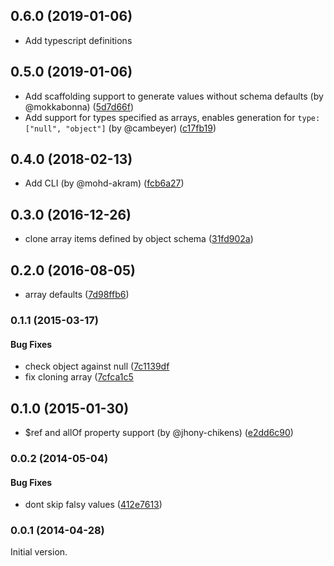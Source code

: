 <a name="0.6.0"></a>
## 0.6.0 (2019-01-06)

* Add typescript definitions

<a name="0.5.0"></a>
## 0.5.0 (2019-01-06)

* Add scaffolding support to generate values without schema defaults (by @mokkabonna) ([5d7d66f](https://github.com/mokkabonna/json-schema-defaults/commit/5d7d66f61e1fc24e630597938cfca0330cf5942d))
* Add support for types specified as arrays, enables generation for `type: ["null", "object"]` (by @cambeyer) ([c17fb19](https://github.com/cambeyer/ignite-chute-opensource-json-schema-defaults/commit/c17fb19b23e66b750fb0d1ad7ec08d309604dfad))

<a name="0.4.0"></a>
## 0.4.0 (2018-02-13)

* Add CLI (by @mohd-akram) ([fcb6a27](https://github.com/chute/json-schema-defaults/commit/fcb6a27))


<a name="0.3.0"></a>
## 0.3.0 (2016-12-26)

* clone array items defined by object schema ([31fd902a](https://github.com/chute/json-schema-defaults/commit/31fd902a7c939009f07ba08438f5f2d6a40023c1))

<a name="0.2.0"></a>
## 0.2.0 (2016-08-05)

* array defaults ([7d98ffb6](https://github.com/chute/json-schema-defaults/commit/7d98ffb634507816bc70dd9551785cae7e32ef4f))


<a name="0.1.1"></a>
### 0.1.1 (2015-03-17)

#### Bug Fixes

* check object against null ([7c1139df]((https://github.com/chute/json-schema-defaults/commit/7c1139df4a7f6791d79bbaae12ef287870efb5b3))
* fix cloning array ([7cfca1c5]((https://github.com/chute/json-schema-defaults/commit/7cfca1c5eaa2da99663ccc31b65aeb18419f0400))


<a name="0.1.0"></a>
## 0.1.0 (2015-01-30)

* $ref and allOf property support (by @jhony-chikens) ([e2dd6c90](https://github.com/chute/json-schema-defaults/commit/e2dd6c904e6df7866f99c7691e1c63ecd7ff3ca5))


<a name="0.0.2"></a>
### 0.0.2 (2014-05-04)

#### Bug Fixes

* dont skip falsy values ([412e7613](https://github.com/chute/json-schema-defaults/commit/412e761359594642bbd9f4f75e600a257314b9a1))


<a name="0.0.1"></a>
### 0.0.1 (2014-04-28)

Initial version.
